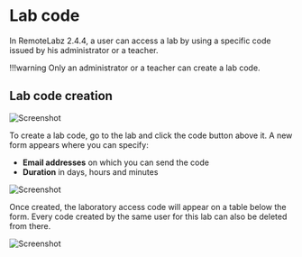# Lab code

In RemoteLabz 2.4.4, a user can access a lab by using a specific code issued by his administrator or a teacher.

!!!warning
    Only an administrator or a teacher can create a lab code.

## Lab code creation

![Screenshot](/images/codes/lab_code_summary.png)

To create a lab code, go to the lab and click the code button above it. A new form appears where you can specify:

 - **Email addresses** on which you can send the code
 - **Duration** in days, hours and minutes
 
![Screenshot](/images/codes/lab_code_Invite1.png)

Once created, the laboratory access code will appear on a table below the form. Every code created by the same user for this lab can also be deleted from there.

![Screenshot](/images/codes/lab_code_Invite_accepted1.png)
